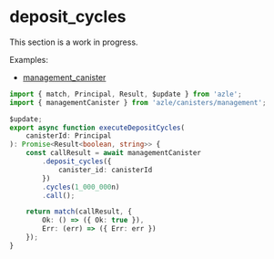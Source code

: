 # deposit_cycles

This section is a work in progress.

Examples:

-   [management_canister](https://github.com/demergent-labs/azle/tree/main/examples/management_canister)

```typescript
import { match, Principal, Result, $update } from 'azle';
import { managementCanister } from 'azle/canisters/management';

$update;
export async function executeDepositCycles(
    canisterId: Principal
): Promise<Result<boolean, string>> {
    const callResult = await managementCanister
        .deposit_cycles({
            canister_id: canisterId
        })
        .cycles(1_000_000n)
        .call();

    return match(callResult, {
        Ok: () => ({ Ok: true }),
        Err: (err) => ({ Err: err })
    });
}
```

